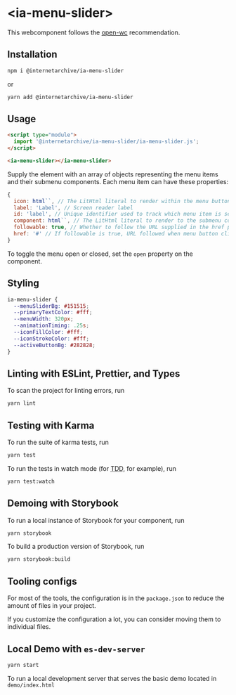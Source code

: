 # \<ia-menu-slider>

This webcomponent follows the [open-wc](https://github.com/open-wc/open-wc) recommendation.

## Installation
```bash
npm i @internetarchive/ia-menu-slider
```
or
```bash
yarn add @internetarchive/ia-menu-slider
```

## Usage
```html
<script type="module">
  import '@internetarchive/ia-menu-slider/ia-menu-slider.js';
</script>

<ia-menu-slider></ia-menu-slider>
```

Supply the element with an array of objects representing the menu items and
their submenu components. Each menu item can have these properties:

```js
{
  icon: html``, // The LitHtml literal to render within the menu button
  label: 'Label', // Screen reader label
  id: 'label', // Unique identifier used to track which menu item is selected
  component: html``, // The LitHtml literal to render to the submenu content element. Not needed if followable is true.
  followable: true, // Whether to follow the URL supplied in the href property. Optional.
  href: '#' // If followable is true, URL followed when menu button clicked
}
```

To toggle the menu open or closed, set the `open` property on the component.

## Styling

```css
ia-menu-slider {
  --menuSliderBg: #151515;
  --primaryTextColor: #fff;
  --menuWidth: 320px;
  --animationTiming: .25s;
  --iconFillColor: #fff;
  --iconStrokeColor: #fff;
  --activeButtonBg: #282828;
}
```

## Linting with ESLint, Prettier, and Types
To scan the project for linting errors, run
```bash
yarn lint
```

## Testing with Karma
To run the suite of karma tests, run
```bash
yarn test
```

To run the tests in watch mode (for <abbr title="test driven development">TDD</abbr>, for example), run

```bash
yarn test:watch
```

## Demoing with Storybook
To run a local instance of Storybook for your component, run
```bash
yarn storybook
```

To build a production version of Storybook, run
```bash
yarn storybook:build
```


## Tooling configs

For most of the tools, the configuration is in the `package.json` to reduce the amount of files in your project.

If you customize the configuration a lot, you can consider moving them to individual files.

## Local Demo with `es-dev-server`
```bash
yarn start
```
To run a local development server that serves the basic demo located in `demo/index.html`
